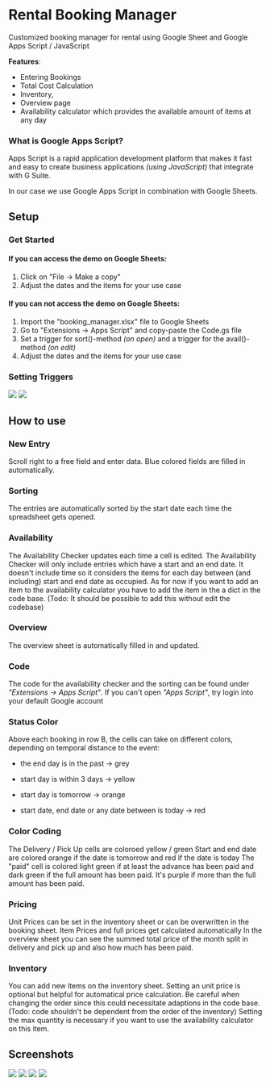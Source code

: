 # Rental Booking Manager
Customized booking manager for rental using Google Sheet and Google Apps Script / JavaScript

**Features**: 
* Entering Bookings 
* Total Cost Calculation
* Inventory,
* Overview page
* Availability calculator which provides the available amount of items at any day

### What is Google Apps Script?
Apps Script is a rapid application development platform that makes it fast and easy to create business applications _(using JavaScript)_ that integrate with G Suite.

In our case we use Google Apps Script in combination with Google Sheets.

## Setup
### Get Started
#### If you can access the demo on Google Sheets:
1. Click on "File &rarr; Make a copy"
2. Adjust the dates and the items for your use case
#### If you can not access the demo on Google Sheets:
1. Import the "booking_manager.xlsx" file to Google Sheets
2. Go to "Extensions &rarr; Apps Script" and copy-paste the Code.gs file
3. Set a trigger for sort()-method _(on open)_ and a trigger for the avail()-method _(on edit)_
4. Adjust the dates and the items for your use case

### Setting Triggers

![](/images/img5.png)
![](/images/img6.png)

## How to use	
### New Entry	
Scroll right to a free field and enter data. Blue colored fields are filled in automatically.
	
### Sorting	
The entries are automatically sorted by the start date each time the spreadsheet gets opened.
	
### Availability	
The Availability Checker updates each time a cell is edited.
	The Availability Checker will only include entries which have a start and an end date.
	It doesn't include time so it considers the items for each day between (and including) start and end date as occupied.
	As for now if you want to add an item to the availability calculator you have to add the item in the a dict in the code base. (Todo: It should be possible to add this without edit the codebase)
### Overview	
The overview sheet is automatically filled in and updated.
	
### Code	
The code for the availability checker and the sorting can be found under _"Extensions &rarr; Apps Script"_.
	If you can't open _"Apps Script"_, try login into your default Google account
### Status Color	
Above each booking in row B, the cells can take on different colors, depending on temporal distance to the event:
	
* the end day is in the past &rarr; grey 

* start day is within 3 days &rarr; yellow

* start day is tomorrow &rarr; orange

* start date, end date or any date between is today &rarr; red
### Color Coding	
The Delivery / Pick Up cells are coloroed yellow / green
	Start and end date are colored orange if the date is tomorrow and red if the date is today
	The "paid" cell is colored light green if at least the advance has been paid and dark green if the full amount has been paid. It's purple if more than the full amount has been paid.
### Pricing	
Unit Prices can be set in the inventory sheet or can be overwritten in the booking sheet.
	Item Prices and full prices get calculated automatically
	In the overview sheet you can see the summed total price of the month split in delivery and pick up and also how much has been paid.
### Inventory	
You can add new items on the inventory sheet. Setting an unit price is optional but helpful for automatical price calculation.
	Be careful when changing the order since this could necessitate adaptions in the code base. (Todo: code shouldn't be dependent from the order of the inventory)
	Setting the max quantity is necessary if you want to use the availability calculator on this item.

## Screenshots
![](/images/img1.png)
![](/images/img2.png)
![](/images/img3.png)
![](/images/img4.png)